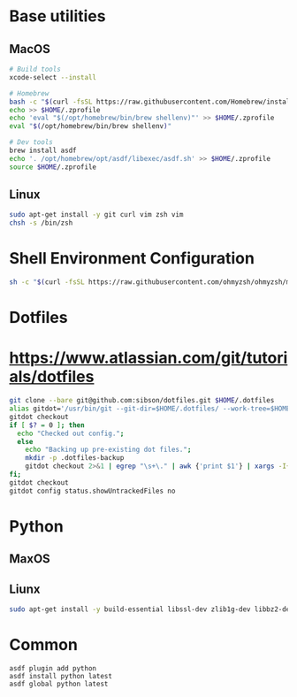 
# Base utilities

## MacOS

```sh
# Build tools
xcode-select --install

# Homebrew
bash -c "$(curl -fsSL https://raw.githubusercontent.com/Homebrew/install/HEAD/install.sh)"
echo >> $HOME/.zprofile
echo 'eval "$(/opt/homebrew/bin/brew shellenv)"' >> $HOME/.zprofile
eval "$(/opt/homebrew/bin/brew shellenv)"

# Dev tools
brew install asdf
echo '. /opt/homebrew/opt/asdf/libexec/asdf.sh' >> $HOME/.zprofile
source $HOME/.zprofile
```

## Linux
```sh
sudo apt-get install -y git curl vim zsh vim
chsh -s /bin/zsh
```

# Shell Environment Configuration
```sh
sh -c "$(curl -fsSL https://raw.githubusercontent.com/ohmyzsh/ohmyzsh/master/tools/install.sh)"
```

# Dotfiles
# https://www.atlassian.com/git/tutorials/dotfiles
```sh
git clone --bare git@github.com:sibson/dotfiles.git $HOME/.dotfiles
alias gitdot='/usr/bin/git --git-dir=$HOME/.dotfiles/ --work-tree=$HOME'
gitdot checkout
if [ $? = 0 ]; then
  echo "Checked out config.";
  else
    echo "Backing up pre-existing dot files.";
    mkdir -p .dotfiles-backup
    gitdot checkout 2>&1 | egrep "\s+\." | awk {'print $1'} | xargs -I{} mv {} .dotfiles-backup/{}
fi;
gitdot checkout
gitdot config status.showUntrackedFiles no
```

# Python

## MaxOS

## Liunx
```sh
sudo apt-get install -y build-essential libssl-dev zlib1g-dev libbz2-dev libreadline-dev libsqlite3-dev llvm libncursesw5-dev xz-utils libxml2-dev libxmlsec1-dev libffi-dev liblzma-dev
```
# Common
```
asdf plugin add python
asdf install python latest
asdf global python latest
```
